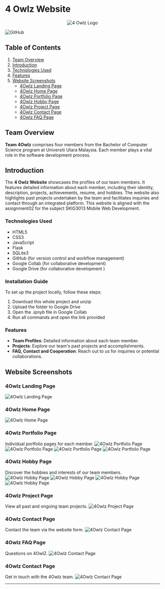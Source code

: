 # 4 Owlz Website

<p align="center">
  <img src="Screenshots/logo.png" alt="4 Owlz Logo" />
</p>


![GitHub](https://github.com/yliawt/4Owlz)

## Table of Contents
1. [Team Overview](#team-overview)
2. [Introduction](#introduction)
3. [Technologies Used](#technologies-used)
4. [Features](#features)
5. [Website Screenshots](#website-screenshots)
   - [4Owlz Landing Page](#4owlz-landing-page)
   - [4Owlz Home Page](#4owlz-home-page)
   - [4Owlz Portfolio Page](#4owlz-portfolio-page)
   - [4Owlz Hobby Page](#4owlz-hobby-page)
   - [4Owlz Project Page](#4owlz-project-page)
   - [4Owlz Contact Page](#4owlz-contact-page)
   - [4Owlz FAQ Page](#4owlz-faq-page)


## Team Overview

**Team 4Owlz** comprises four members from the Bachelor of Computer Science program at Universiti Utara Malaysia. Each member plays a vital role in the software development process.

## Introduction

The **4 Owlz Website** showcases the profiles of our team members. It features detailed information about each member, including their identity, description, projects, achievements, resume, and hobbies. The website also highlights past projects undertaken by the team and facilitates inquiries and contact through an integrated platform.
This website is aligned with the assignment02 for the subject SKIG3013 Mobile Web Development.

### Technologies Used
- HTML5
- CSS3
- JavaScript
- Flask
- SQLite3
- GitHub (for version control and workflow management)
- Google Collab (for collaborative development)
- Google Drive (for collaborative development )

### Installation Guide

To set up the project locally, follow these steps:
1. Download this whole project and unzip
2. Upload the folder to Google Drive
3. Open the .ipnyb file in Google Collab
4. Run all commands and open the link provided


### Features

- **Team Profiles**: Detailed information about each team member.
- **Projects**: Explore our team's past projects and accomplishments.
- **FAQ, Contact and Cooperation**: Reach out to us for inquiries or potential collaborations.

## Website Screenshots

### 4Owlz Landing Page
![4Owlz Landing Page](Screenshots/LandPage.png)

### 4Owlz Home Page
![4Owlz Home Page](Screenshots/HomePage.png)

### 4Owlz Portfolio Page
Individual portfolio pages for each member.
![4Owlz Portfolio Page](Screenshots/ResumePage-TL.png)
![4Owlz Portfolio Page](Screenshots/ResumePage-KM.png)
![4Owlz Portfolio Page](Screenshots/ResumePage-WJ.png)
![4Owlz Portfolio Page](Screenshots/ResumePage-DS.png)

### 4Owlz Hobby Page
Discover the hobbies and interests of our team members.
![4Owlz Hobby Page](Screenshots/HobbyPage-TL.png)
![4Owlz Hobby Page](Screenshots/HobbyPage-KM.png)
![4Owlz Hobby Page](Screenshots/HobbyPage-WJ.png)
![4Owlz Hobby Page](Screenshots/HobbyPage-DS.png)

### 4Owlz Project Page
View all past and ongoing team projects.
![4Owlz Project Page](Screenshots/ProjectPage.png)

### 4Owlz Contact Page
Contact the team via the website form.
![4Owlz Contact Page](Screenshots/ContactPage.png)

### 4Owlz FAQ Page
Questions on 4OwlZ.
![4Owlz Contact Page](Screenshots/FAQPage.png)

### 4Owlz Contact Page
Get in touch with the 4Owlz team.
![4Owlz Contact Page](Screenshot/Contact.png)

---

